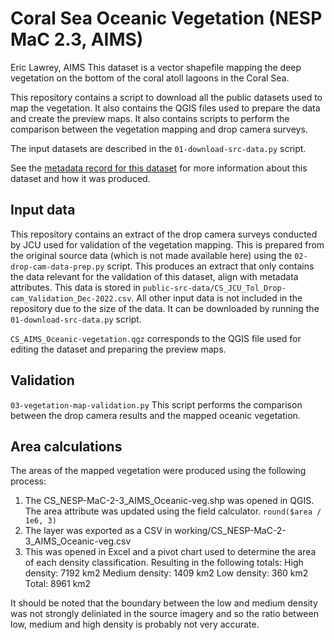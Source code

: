 # Coral Sea Oceanic Vegetation  (NESP MaC 2.3, AIMS)
Eric Lawrey, AIMS
This dataset is a vector shapefile mapping the deep vegetation on the bottom of the coral atoll lagoons in the Coral Sea. 

This repository contains a script to download all the public datasets used to map the vegetation. It also contains the QGIS files used to prepare the data and create the preview maps. It also contains scripts to perform the comparison between the vegetation mapping and drop camera surveys.

The input datasets are described in the `01-download-src-data.py` script.

See the [metadata record for this dataset](https://doi.org/10.26274/709g-aq12) for more information about this dataset and how it was produced.

## Input data
This repository contains an extract of the drop camera surveys conducted by JCU used for validation of the vegetation mapping. This is prepared from the original source data (which is not made available here) using the `02-drop-cam-data-prep.py` script. This produces an extract that only contains the data relevant for the validation of this dataset, align with metadata attributes. This data is stored in `public-src-data/CS_JCU_Tol_Drop-cam_Validation_Dec-2022.csv`. All other input data is not included in the repository due to the size of the data. It can be downloaded by running the `01-download-src-data.py` script.

`CS_AIMS_Oceanic-vegetation.qgz` corresponds to the QGIS file used for editing the dataset and preparing the preview maps.

## Validation
`03-vegetation-map-validation.py` This script performs the comparison between the drop camera results and the mapped oceanic vegetation.



## Area calculations
The areas of the mapped vegetation were produced using the following process:
1. The CS_NESP-MaC-2-3_AIMS_Oceanic-veg.shp was opened in QGIS. The area attribute was updated using the field calculator.
`round($area / 1e6, 3)`
2. The layer was exported as a CSV in working/CS_NESP-MaC-2-3_AIMS_Oceanic-veg.csv
3. This was opened in Excel and a pivot chart used to determine the area of each density classification.
Resulting in the following totals:
High density: 7192 km2
Medium density: 1409 km2
Low density: 360 km2
Total: 8961 km2

It should be noted that the boundary between the low and medium density was not strongly deliniated in the source imagery and so the ratio between low, medium and high density is probably not very accurate. 

